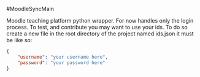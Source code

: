 #MoodleSyncMain

Moodle teaching platform python wrapper. For now handles only the login process.
To test, and contribute you may want to use your ids. To do so create a new file in the root directory of the project
named ids.json it must be like so:

``` json
{
    "username": "your username here",
    "password": "your password here"
}
```

